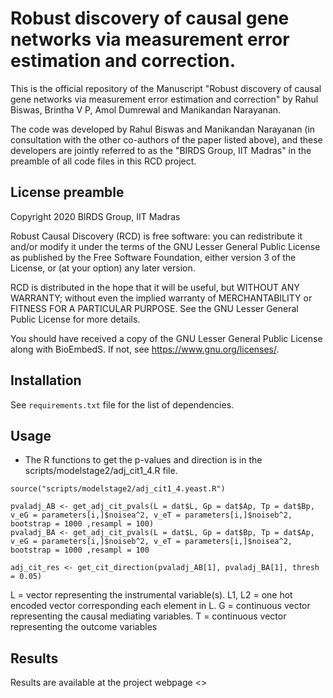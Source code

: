 # Robust discovery of causal gene networks via measurement error estimation and correction.

This is the official repository of the Manuscript "Robust discovery of causal gene networks via measurement
error estimation and correction" by Rahul Biswas, Brintha V P, Amol Dumrewal and Manikandan Narayanan. 

The code was developed by Rahul Biswas and Manikandan Narayanan (in consultation with the other co-authors of the paper listed above), and these developers are jointly referred to as the "BIRDS Group, IIT Madras" in the preamble of all code files in this RCD project.  


## License preamble 

Copyright 2020 BIRDS Group, IIT Madras

Robust Causal Discovery (RCD) is free software: you can redistribute it and/or modify it under the terms of the GNU Lesser General Public License as published by the Free Software Foundation, either version 3 of the License, or (at your option) any later version.

RCD is distributed in the hope that it will be useful,
but WITHOUT ANY WARRANTY; without even the implied warranty of
MERCHANTABILITY or FITNESS FOR A PARTICULAR PURPOSE.  See the
GNU Lesser General Public License for more details.

You should have received a copy of the GNU Lesser General Public License along with BioEmbedS.  If not, see <https://www.gnu.org/licenses/>.

## Installation

See ```requirements.txt``` file for the list of dependencies.

## Usage

- The R functions to get the p-values and direction is in the scripts/modelstage2/adj_cit1_4.R file.
```
source("scripts/modelstage2/adj_cit1_4.yeast.R")

pvaladj_AB <- get_adj_cit_pvals(L = dat$L, Gp = dat$Ap, Tp = dat$Bp, v_eG = parameters[i,]$noisea^2, v_eT = parameters[i,]$noiseb^2, bootstrap = 1000 ,resampl = 100)
pvaladj_BA <- get_adj_cit_pvals(L = dat$L, Gp = dat$Bp, Tp = dat$Ap, v_eG = parameters[i,]$noiseb^2, v_eT = parameters[i,]$noisea^2, bootstrap = 1000 ,resampl = 100
  
adj_cit_res <- get_cit_direction(pvaladj_AB[1], pvaladj_BA[1], thresh = 0.05)
```

L = vector representing the instrumental variable(s).
L1, L2 = one hot encoded vector corresponding each element in L.
G  = continuous vector representing the causal mediating variables.
T  = continuous vector representing the outcome variables

## Results

Results are available at the project webpage <>
